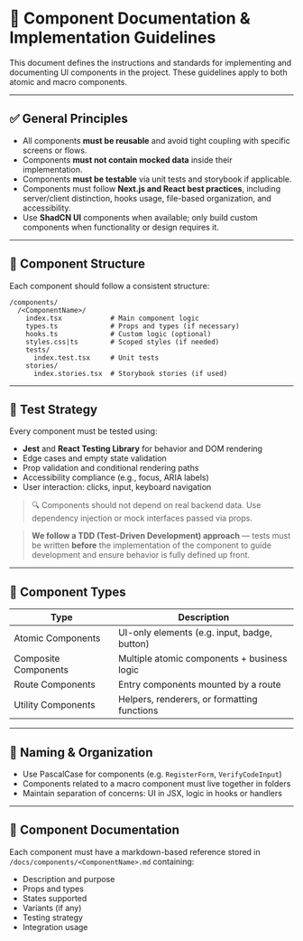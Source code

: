 


# 🧱 Component Documentation & Implementation Guidelines

This document defines the instructions and standards for implementing and documenting UI components in the project. These guidelines apply to both atomic and macro components.

---

## ✅ General Principles

- All components **must be reusable** and avoid tight coupling with specific screens or flows.
- Components **must not contain mocked data** inside their implementation.
- Components **must be testable** via unit tests and storybook if applicable.
- Components must follow **Next.js and React best practices**, including server/client distinction, hooks usage, file-based organization, and accessibility.
- Use **ShadCN UI** components when available; only build custom components when functionality or design requires it.

---

## 🔁 Component Structure

Each component should follow a consistent structure:

```
/components/
  /<ComponentName>/
    index.tsx            # Main component logic
    types.ts             # Props and types (if necessary)
    hooks.ts             # Custom logic (optional)
    styles.css|ts        # Scoped styles (if needed)
    tests/
      index.test.tsx     # Unit tests
    stories/
      index.stories.tsx  # Storybook stories (if used)
```

---

## 🧪 Test Strategy

Every component must be tested using:

- **Jest** and **React Testing Library** for behavior and DOM rendering
- Edge cases and empty state validation
- Prop validation and conditional rendering paths
- Accessibility compliance (e.g., focus, ARIA labels)
- User interaction: clicks, input, keyboard navigation

> 🔍 Components should not depend on real backend data. Use dependency injection or mock interfaces passed via props.

> **We follow a TDD (Test-Driven Development) approach** — tests must be written **before** the implementation of the component to guide development and ensure behavior is fully defined up front.

---

## 🧩 Component Types

| Type            | Description                                      |
|------------------|--------------------------------------------------|
| Atomic Components | UI-only elements (e.g. input, badge, button)     |
| Composite Components | Multiple atomic components + business logic     |
| Route Components     | Entry components mounted by a route             |
| Utility Components   | Helpers, renderers, or formatting functions    |

---

## 🧭 Naming & Organization

- Use PascalCase for components (e.g. `RegisterForm`, `VerifyCodeInput`)
- Components related to a macro component must live together in folders
- Maintain separation of concerns: UI in JSX, logic in hooks or handlers

---

## 📄 Component Documentation

Each component must have a markdown-based reference stored in `/docs/components/<ComponentName>.md` containing:

- Description and purpose
- Props and types
- States supported
- Variants (if any)
- Testing strategy
- Integration usage
